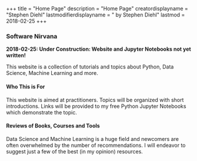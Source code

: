 +++
title = "Home Page"
description = "Home Page"
creatordisplayname = "Stephen Diehl"
lastmodifierdisplayname = " by Stephen Diehl"
lastmod = 2018-02-25
+++

### Software Nirvana
**2018-02-25: Under Construction: Website and Jupyter Notebooks not yet written!**

This website is a collection of tutorials and topics about Python, Data Science, Machine Learning and more.

#### Who This is For

This website is aimed at practitioners.  Topics will be organized with short introductions.  Links will be provided to my free Python Jupyter Notebooks which demonstrate the topic.

#### Reviews of Books, Courses and Tools

Data Science and Machine Learning is a huge field and newcomers are often overwhelmed by the number of recommendations. I will endeavor to suggest just a few of the best (in my opinion) resources.  








